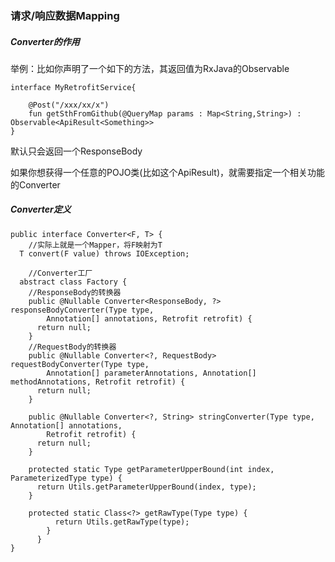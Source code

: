### 请求/响应数据Mapping

##### Converter的作用

举例：比如你声明了一个如下的方法，其返回值为RxJava的Observable<XXX>

```
interface MyRetrofitService{

    @Post("/xxx/xx/x")
    fun getSthFromGithub(@QueryMap params : Map<String,String>) : Observable<ApiResult<Something>>
}
```

默认只会返回一个ResponseBody

如果你想获得一个任意的POJO类(比如这个ApiResult<XXX>)，就需要指定一个相关功能的Converter

##### Converter定义

```
public interface Converter<F, T> {
    //实际上就是一个Mapper，将F映射为T
  T convert(F value) throws IOException;

    //Converter工厂
  abstract class Factory {
    //ResponseBody的转换器
    public @Nullable Converter<ResponseBody, ?> responseBodyConverter(Type type,
        Annotation[] annotations, Retrofit retrofit) {
      return null;
    }
    //RequestBody的转换器
    public @Nullable Converter<?, RequestBody> requestBodyConverter(Type type,
        Annotation[] parameterAnnotations, Annotation[] methodAnnotations, Retrofit retrofit) {
      return null;
    }

    public @Nullable Converter<?, String> stringConverter(Type type, Annotation[] annotations,
        Retrofit retrofit) {
      return null;
    }

    protected static Type getParameterUpperBound(int index, ParameterizedType type) {
      return Utils.getParameterUpperBound(index, type);
    }

    protected static Class<?> getRawType(Type type) {
          return Utils.getRawType(type);
        }
      }
}
```